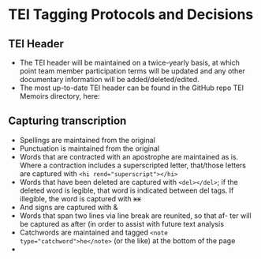 # TEI Tagging Protocols and Decisions

## TEI Header
* The TEI header will be maintained on a twice-yearly basis, at which point team member participation terms will be updated and any other documentary information will be added/deleted/edited.
* The most up-to-date TEI header can be found in the GitHub repo TEI Memoirs directory, here:  
## Capturing transcription
* Spellings are maintained from the original
* Punctuation is maintained from the original
* Words that are contracted with an apostrophe are maintained as is. Where a contraction includes a superscripted letter, that/those letters are captured with `<hi rend="superscript"></hi>`
* Words that have been deleted are captured with `<del></del>`; if the deleted word is legible, that word is indicated between del tags. If illegible, the word is captured with <del>xx</del>
* And signs are captured with &amp;
* Words that span two lines via line break are reunited, so that af- ter will be captured as after (in order to assist with future text analysis
* Catchwords are maintained and tagged `<note type="catchword">he</note>` (or the like) at the bottom of the page
* 
